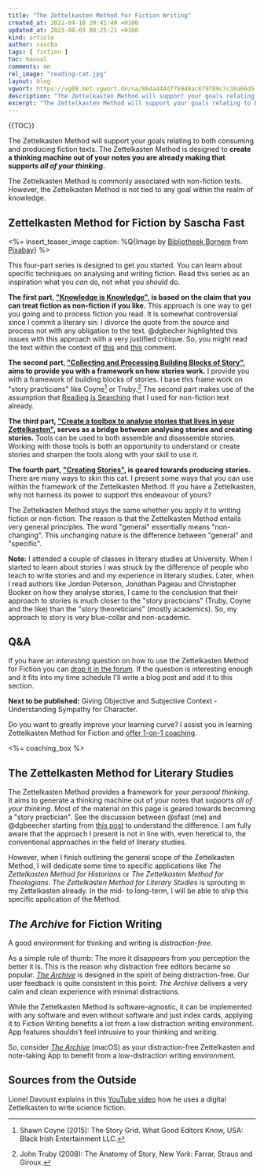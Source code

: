 ```yaml
---
title: "The Zettelkasten Method for Fiction Writing"
created_at: 2022-04-18 20:41:40 +0100
updated_at: 2023-08-03 08:25:21 +0100
kind: article
author: sascha
tags: [ fiction ]
toc: manual
comments: on
rel_image: "reading-cat.jpg"
layout: blog
vgwort: https://vg08.met.vgwort.de/na/864a444d776949ac879789c7c36a66d5
description: "The Zettelkasten Method will support your goals relating to both consuming and producing fiction texts. It is designed to create a thinking machine out of your notes you are already making that supports all of your thinking."
excerpt: "The Zettelkasten Method will support your goals relating to both consuming and producing fiction texts. It is designed to create a thinking machine out of your notes you are already making that supports all of your thinking."
---
```


{{TOC}}

<!--R -->
The Zettelkasten Method will support your goals relating to both consuming and producing fiction texts. The Zettelkasten Method is designed to **create a thinking machine out of your notes you are already making that supports *all of your thinking*.**

<!--N Für alles zu gebrauchen -->
The Zettelkasten Method is commonly associated with non-fiction texts. However, the Zettelkasten Method is not tied to any goal within the realm of knowledge.

## Zettelkasten Method for Fiction by Sascha Fast

<%= insert_teaser_image caption: %Q{Image by <a href="https://pixabay.com/users/bibbornem-217673/">Bibliotheek Bornem</a> from <a href="https://pixabay.com/">Pixabay</a>} %>

<!--N How to read -->
This four-part series is designed to get you started. You can learn about specific techniques on analysing and writing fiction. Read this series as an inspiration what you *can* do, not what you *should* do.

**The first part, ["Knowledge is Knowledge"](https://zettelkasten.de/posts/zettelkasten-fiction-writing-part-1-knowledge/), is based on the claim that you can treat fiction as non-fiction if you like.** This approach is one way to get you going and to process fiction you read. It is somewhat controversial since I commit a literary sin: I divorce the quote from the source and process not with any obligation to the text. @dgbecher highlighted this issues with this approach with a very justified critique. So, you might read the text within the context of [this](https://forum.zettelkasten.de/discussion/comment/14011/#Comment_14011) and [this](https://forum.zettelkasten.de/discussion/comment/14635/#Comment_14635) comment.

**The second part, ["Collecting and Processing Building Blocks of Story"](https://zettelkasten.de/posts/zettelkasten-fiction-writing-part-2-elements-of-story/), aims to provide you with a framework on how stories work.** I provide you with a framework of building blocks of stories. I base this frame work on "story practicians" like Coyne[^coyne] or Truby.[^truby2008] The second part makes use of the assumption that [Reading is Searching](https://zettelkasten.de/posts/reading-is-searching/) that I used for non-fiction text already.

[^coyne]: Shawn Coyne (2015): The Story Grid. What Good Editors Know, USA: Black Irish Entertainment LLC.
[^truby2008]: John Truby (2008): The Anatomy of Story, New York: Farrar, Straus and Giroux.

**The third part, ["Create a toolbox to analyse stories that lives in your Zettelkasten"](https://zettelkasten.de/posts/zettelkasten-fiction-writing-part-3-tools-analysing-story/), serves as a bridge between analysing stories and creating stories.** Tools can be used to both assemble and disassemble stories. Working with those tools is both an opportunity to understand or create stories and sharpen the tools along with your skill to use it.

**The fourth part, ["Creating Stories"](https://zettelkasten.de/posts/zettelkasten-fiction-writing-part-4-create-story/), is geared towards producing stories.** There are many ways to skin this cat. I present some ways that you can use within the framework of the Zettelkasten Method. If you have a Zettelkasten, why not harness its power to support this endeavour of yours?

The Zettelkasten Method stays the same whether you apply it to writing fiction or non-fiction. The reason is that the Zettelkasten Method entails very general principles. The word "general" essentially means "non-changing". This unchanging nature is the difference between "general" and "specific".

**Note:** I attended a couple of classes in literary studies at University. When I started to learn about stories I was struck by the difference of people who teach to write stories and and my experience in literary studies. Later, when I read authors like Jordan Peterson, Jonathan Pageau and Christopher Booker on how they analyse stories, I came to the conclusion that their approach to stories is much closer to the "story practicians" (Truby, Coyne and the like) than the "story theoreticians" (mostly academics). So, my approach to story is very blue-collar and non-academic.

## Q&A

If you have an *interesting* question on how to use the Zettelkasten Method for Fiction you can [drop it in the forum](https://forum.zettelkasten.de/discussion/2064/). If the question is interesting enough and it fits into my time schedule I'll write a blog post and add it to this section.

**Next to be published:** Giving Objective and Subjective Context - Understanding Sympathy for Character.

Do you want to greatly improve your learning curve? I assist you in learning Zettelkasten Method for Fiction and [offer 1-on-1 coaching](https://zettelkasten.de/coaching/).

<%= coaching_box %>


## The Zettelkasten Method for Literary Studies

The Zettelkasten Method provides a framework for *your personal thinking*. It aims to generate a thinking machine out of your notes that supports *all of your thinking*. Most of the material on this page is geared towards becoming a "story practician". See the discussion between @sfast (me) and @dgbeecher starting from [this post](https://forum.zettelkasten.de/discussion/comment/14011/#Comment_14011) to understand the difference. I am fully aware that the approach I present is not in line with, even heretical to, the conventional approaches in the field of literary studies.

However, when I finish outlining the general scope of the Zettelkasten Method, I will dedicate some time to specific applications like *The Zettelkasten Method for Historians* or *The Zettelkasten Method for Theologians*. *The Zettelkasten Method for Literary Studies* is sprouting in my Zettelkasten already. In the mid- to long-term, I will be able to ship this specific application of the Method.

## _The Archive_ for Fiction Writing

A good environment for thinking and writing is *distraction-free*.

As a simple rule of thumb: The more it disappears from you perception the better it is. This is the reason why distraction free editors became so popular. [*The Archive*][thearchive] is designed in the spirit of being distraction-free. Our user feedback is quite consistent in this point: *The Archive* delivers a very calm and clean experience with minimal distractions.

While the Zettelkasten Method is software-agnostic, it can be implemented with any software and even without software and just index cards, applying it to Fiction Writing benefits a lot from a low distraction writing environment. App features shouldn't feel intrusive to your thinking and writing.

So, consider [*The Archive*][thearchive] (macOS) as your distraction-free Zettelkasten and note-taking App to benefit from a low-distraction writing environment.

[thearchive]: https://zettelkasten.de/the-archive/

## Sources from the Outside

Lionel Davoust explains in this [YouTube video](https://www.youtube.com/watch?v=RgwnpEBFNUg) how he uses a digital Zettelkasten to write science fiction.
